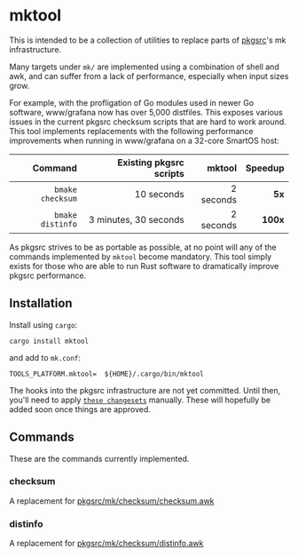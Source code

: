 # mktool

This is intended to be a collection of utilities to replace parts of
[pkgsrc](https://github.com/NetBSD/pkgsrc/)'s mk infrastructure.

Many targets under `mk/` are implemented using a combination of shell and
awk, and can suffer from a lack of performance, especially when input sizes
grow.

For example, with the profligation of Go modules used in newer Go software,
www/grafana now has over 5,000 distfiles.  This exposes various issues in
the current pkgsrc checksum scripts that are hard to work around.  This
tool implements replacements with the following performance improvements
when running in www/grafana on a 32-core SmartOS host:

|          Command | Existing pkgsrc scripts |      mktool |  Speedup |
|-----------------:|------------------------:|------------:|---------:|
| `bmake checksum` |              10 seconds |   2 seconds |   **5x** |
| `bmake distinfo` |   3 minutes, 30 seconds |   2 seconds | **100x** |

As pkgsrc strives to be as portable as possible, at no point will any of the
commands implemented by `mktool` become mandatory.  This tool simply exists
for those who are able to run Rust software to dramatically improve pkgsrc
performance.

## Installation

Install using `cargo`:

```shell
cargo install mktool
```

and add to `mk.conf`:

```make
TOOLS_PLATFORM.mktool=  ${HOME}/.cargo/bin/mktool
```

The hooks into the pkgsrc infrastructure are not yet committed.  Until then,
you'll need to apply
[`these changesets`](https://github.com/NetBSD/pkgsrc/compare/trunk...TritonDataCenter:pkgsrc:dev/mktool)
manually.  These will hopefully be added soon once things are approved.

## Commands

These are the commands currently implemented.

### checksum

A replacement for
[pkgsrc/mk/checksum/checksum.awk](https://github.com/NetBSD/pkgsrc/blob/trunk/mk/checksum/checksum.awk)

### distinfo

A replacement for
[pkgsrc/mk/checksum/distinfo.awk](https://github.com/NetBSD/pkgsrc/blob/trunk/mk/checksum/distinfo.awk)
